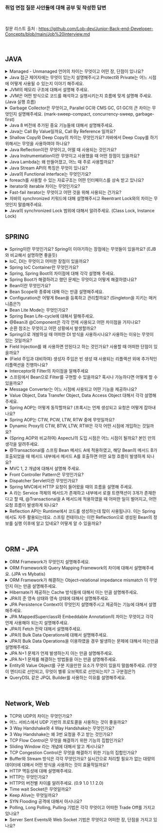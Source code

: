 ### 취업 면접 질문 사안들에 대해 공부 및 작성한 답변

</br>

질문 리스트 출처 : https://github.com/Lob-dev/Junior-Back-end-Developer-Concepts/blob/main/Job%20interview.md

</br>

## JAVA

<details>
<summary>Managed - Unmanaged 언어의 차이는 무엇이고 어떤 장, 단점이 있나요?</summary>

</br>

- 메모리 영역 중 프로그래머가 관리하는 영역이 Heap 영역의 관리여부에 따른 언어가 Managed 와 Umanaged로 나뉘게 된다.

- 대표적인 Managed 언어에는 JAVA, C# 등이 있고, 할당과 해제를 통한 메모리의 관리없이 언어자체적으로 메모리를 관리한다. 따라서 개발자의 역량에 의존하는 부분이 상대적으로 작아져 어느 정도 일정한 생산성을 확보할 수 있다는 장점이 있다.

- 대표적인 Unmanaged 언어에는  C, C++ 등이 있고, 메모리의 할당과 해제(malloc(), free()등)를 통해 메모리를 관리하여, 메모리의 누수가 없게 신경을 써줘야 하지만 Managed 언어에 비해 속도가 빠르다.
</details>

<details>
<summary>Java 접근 제어자에는 무엇이 있는지 설명해주시고 Protect와 Private는 어느 시점에 어떻게 사용될 수 있는지 이야기 해주세요.</summary>

</br>

- 자바의 접근 제어자에는 public, private, default, protected 가 있다.

  - public : 클래스의 외부에서 접근이 가능

  - private : 클래스 내부에서만 접근 가능

  - default : 동일 패키지에 있는 다른 클래스에서 접근 가능

  - protected : 동일 패키지의 다른 클래스와 다른 패키지의 하위클래스에서 접근 가능

- Private 접근 제어자의 경우, 외부에 공개해야 할 일이 없고, 내부에서 주로 사용할 경우 은닉화를 위해 사용한다. 

- Protected 접근 제어자의 경우, 클래스 설계 시, 추후 상속을 대비하기 위해 확장성을 고려해서 만들어 주기 위해 사용한다.

</details>

<details>
<summary>JVM의 메모리 구조에 대해서 설명해 주세요.</summary>

</br>

- JVM(Java Virtual Machine) 이란? : 자바 가상 머신으로, 자바와 운영체제 사이에서 중개자 역할을 수행하며, 자바가 운영체제에 구애 받지 않고 프로그램을 실행할 수 있도록 도와준다.

- JVM의 구조는 Garbage Collector, Execution Engine, Class Loader, Runtime Data Area로 나눌 수 있다.

  - Class Loader : JVM 내로 클래스 파일을 로드하고, 링크를 통해 배치하는 작업을 수행하는 모듈, 런타임 시에 동적으로 클래스를 로드한다.
  - Execution Engine : 클래스 로더를 통해 JVM 내의 Runtime Data Area에 배치된 바이트 코드들을 명렁어 단위로 읽어서 실행한다.
  - Garbage Collector : 힙 메모리 영역에 생성된 객체들 중에서 참조되지 않은 객체들을 탐색 후 제거하는 역할을 한다.
  - Runtime Data Area : JVM의 메모리 영역으로 자바 애플리케이션을 실행할 때 사용되는 데이터들을 적재하는 영역이다. 이 영역은 크게 4가지로 나뉜다.
    - Method area : 모든 쓰레드가 공유하는 메모리 영역
    - Heap area : 모든 쓰레드가 공유하며, new 키워드로 생성된 객체와 배열이 생성되는 영역
    - Stack area : 메서드 호출 시마다 각각의 스택 프레임(그 메서드만을 위한 공간)을 생성한다.
    - PC Register : 쓰레드가 시작될 때 생성되며, 생성될 때마다 생성되는 공간으로 쓰레드마다 하나씩 존재한다.
</details>

<details>
<summary>JVM은 어떤 방식으로 코드를 해석하고 실행시키는지 흐름에 맞게 설명해 주세요. (Java 실행 흐름)</summary>

</br>

- 자바 소스파일(.java)이 실행되는 과정
  1. 자바 컴파일러에 의해 소스파일(.java)이 바이트 코드 파일(.class)로 변환
  2. JVM은 .class 파일을 Class Loader를 이용해 로드하고, 링크를 통해 배치하는 작업 수행
  3. Class Loader에 의해 .class 파일이 JVM 메모리 영역에 적재됨
  4. Execution Engine은 JVM 메모리 영역에 적재된 .class 파일을 기계어로 변경하여 명령어 단위로 실행
</details>


<details>
<summary>Garbage Collector은 무엇이고, Parallel GC와 CMS GC, G1 GC의 큰 차이는 무엇인지 설명해주세요. (mark-sweep-compact, concurrency-sweep, garbage-first)</summary>

</br>

- 시스템에서 더이상 사용하지 않는 동적 할당된 메모리(힙 메모리)를 찾아 자동으로 자원을 회수함으로써, 시스템에서 가비지 컬렉션을 수행하는 부분을 가비지 컬렉터라고 한다.
- 힙 영역에 존재하는 객체들에 접근이 가능한지 확인한 후, Mark 과정을 진행하며, Mark되지 않은 객체는 제거한다.
- Serial GC : 싱글 스레드로 동작하여 느리고, 그만큼 Stop The World 시간이 다른 GC에 비해 길다. 실무에서는 사용 X
- Parallel GC : Java 8의 Default GC로써, 멀티 스레드 방식을 사용하기 때문에, Serial GC에 비해 상대적으로 Stop The World 가 짧다.
- CMS GC : Stop The World로 Java Application이 멈추는 현상을 줄이고자 만든 GC, Reacable 한 객체를 한번에 찾지 않고 나눠서 찾는 방식을 사용 (4 STEP으로 나눠짐)
- G1 GC : Java 9+ 의 default GC로써, Heap을 Region이라는 일정한 부분으로 나눠서 메모리를 관리한다.
</details>


<details>
<summary>Java 8 버전에 추가된 중요 기능들에 대해서 설명해주세요.</summary>

</br>

- Lambda 표현식, Default Method, 함수형 인터페이스, Optional, 날짜 관련 클래스등이 추가되었다.
</details>

<details>
<summary>Java는 Call By Value일까요, Call By Reference 일까요?</summary>

</br>

- Java 는 기본적으로 Call by Value 로만 동작한다.
- 매개변수로 원시타입을 넘길 경우, 메서드 호출 시 stack 영역에 새로 생성, 즉 복사가 이루어진다.
- 참조타입(클래스, 배열 등)의 경우, 변수 자체는 stack 영역에 생성되지만, 실제 객체는 Heap 영역에 위치하므로, 다른 영역에서 객체를 서로 공유하게 된다. 따라서 메서드에서 수정이 일어날 경우, 기존에 참조하고 있던 타입에도 변경이 일어난다.
</details>

<details>
<summary>Shallow Copy와 Deep Copy의 차이는 무엇인가요? 자바에서 Deep Copy를 하기 위해서는 무엇을 사용하여야 하나요?</summary>

</br>

- 얕은 복사의 경우, 객체의 참조값을 복사함으로써, 해당 객체를 수정할 때 기존에 참조하고 있던 데이터 또한 변경이 된다.
- 깊은 복사의 경우, 직접 객체를 복사함으로써, 객체를 수정해도 각각 다른 객체 2개를 참조한다.
- 깊은 복사를 위해서 직접 객체를 생성후 복사하거나, 복사 생성자 및 복사 팩토리, Clonable 인터페이스를 구현하는 방법이 있다.
</details>

<details>
<summary>Java Reflection이란 무엇이고, 어떨 때 사용되는 것인가요?</summary>

</br>

- 리플렉션은 힙 영역에 로드된 Class 타입의 객체를 통해, 원하는 클래스의 인스턴스를 생성할 수 있도록 지원하고, 인스턴스의 필드와 메소드를 접근 제어자와 상관 없이 사용할 수 있도록 지원하는 API이다.
- 리플렉션을 사용하면 동적으로 클래스를 만들어서 의존 관계를 맺어줄 수 있다.
- Spring의 Bean Factory는 런타임에 해당 어노테이션이 붙은 클래스를 탐색하고 발견한다면, 리플렉션을 통해 해당 클래스의 인스턴스를 생성하고 필요한 필드를 주입하여 Bean Factory에 저장하는 식으로 사용이 된다.
</details>

<details>
<summary>Java Instrumentation이란 무엇이고 사용했을 때 어떤 장점이 있을까요?</summary>

</br>

- 
</details>


<details>
<summary>Java Lambda는 왜 만들어졌고, 어느 때 주로 사용할까요?</summary>

</br>

- 람다식이란 함수를 하나의 식으로 표현한 것이다.
- 람다식이 등장하게 된 이유는 불필요한 코드를 줄이고, 가독성을 높이기 위함이다.
- 불필요한 코드를 줄이고, 가독성을 높이기 위해 사용한다.
</details>


<details>
<summary>Java Stream API의 특징은 무엇이 있나요?</summary>

</br>

- 원본의 데이터를 변경하지 않는다.
- 일회용이기 때문에 Stream은 닫히면 재생성 해주어야 한다.
- 내부 반복으로 작업을 처리하므로 간결한 코드 작성이 용이하다.
</details>


<details>
<summary>Java의 Functional interface는 무엇인가요?</summary>

</br>

- 추상 메서드가 오직 하나인 인터페이스를 의미한다.
- 여러 개의 디폴트 메서드가 있더라도 추상 메서드가 오직 하나면 함수형 인터페이스이다.
</details>


<details>
<summary>foreach를 사용할 수 있는 자료구조는 어떤 인터페이스를 상속 받고 있나요?</summary>

</br>

- Iterable 인터페이스를 상속 받는다.
</details>


<details>
<summary>iterator와 iterable 차이는 무엇인가요?</summary>

</br>

- Iterator 인터페이스는 Collection과는 별개로 존재하는 인터페이스이다. (hasNext(), next(), remove() 등이 메소드 이용)
- Iterable은 컬렉션의 상위 인터페이스이다.
- Iterable 인터페이스 안에는 iterator 메소드가 추상메소드로 선언되어있다.
</details>


<details>
<summary>Fast-fail iterator는 무엇이고 어떤 것을 위해 사용되는 건가요?</summary>

</br>

- Fail-Fast 방식은 동작중 오류가 발생하면 바로 오류를 알리고, 작업을 중단한다.
- 
</details>


<details>
<summary>자바의 synchronized 키워드에 대해 설명해주시고 Reentrant Lock와의 차이는 무엇인지 말씀해주세요.</summary>

</br>

- synchronized는 멀티쓰레드 환경에서 현재 데이터를 사용하고 있는 해당 스레드를 제외하고 나머지 스레드들은 데이터에 접근 할 수 없도록 막는 기능이다.
- synchronized는 메서드 단위로 lock을 거는 반면, Reentrant Lock의 경우 코드 블럭을 설정할 수 있어, synchronized 영역을 해당 코드블럭 내로 한정한다.
</details>


<details>
<summary>Java의 synchronized Lock 범위에 대해서 알려주세요. (Class Lock, Instance Lock)</summary>

</br>

- synchronized method는 인스턴스에 대하여 lock을 건다. 또한 synchronized가 적용된 모든 object에 대해서 lock을 공유한다.
- static이 포함된 synchronized method방식은 인스턴스가 아닌 클래스 단위로 lock이 발생한다. 인스턴스 단위의 synchronized method와 lock을 공유하지 않는다.
</details>

</br>

## SPRING

<details>
<summary>Spring이란 무엇인가요? Spring이 이야기하는 장점에는 무엇들이 있을까요? (EJB와 비교해서 설명하면 좋을듯)</summary>

</br>

- 기존 EJB의 단점들을 해결하기 위해 등장한 객체 지향 애플리케이션 개발 프레임워크이다.
  - EJB의 기존 문제점
    - 자동화된 테스트가 매우 어렵거나 불가능
    - 특정 환경, 기술에 종속적인 코드
    - 컨테이너에 안에서만 동작할 수 있는 객체구조
    - 객체지향적이지 않음
    - 복잡한 프로그래밍 모델
    
- Spring의 대표적인 장점
  - 특정 라이브러리나 컨테이너의 기술에 종속적이지 않기 때문에 높은 생산성과 유연한 테스트 가능
  - DI(의존성 주입)을 통한 객체 관계 구성
  - AOP(관점지향 프로그래밍) 지원
  - 편리한 MVC 구조
  - Springboot를 통한 내장 서버 -> WAS에 독립적인 개발 환경

</details>

<details>
<summary>IoC, DI는 무엇이고 어떠한 장점이 있을까요?</summary>

</br>

- IOC(Inversion of Control) 이란 개발자가 아닌 스프링 컨테이너에서 직접 객체간에 관계를 제어하는 것을 의미한다.
  - 개발자가 직접 객체간의 관계를 설정하지 않음으로 인한 생산성 향상
- DI(Dependency Injection) 이란 외부에서 두 객체간의 관계를 결정해주는 디자인 패턴
  - 두 객체 간의 결합도를 낮춤
  - 객체의 유연성을 높임
  - 테스트 작성이 용이

</details>

<details>
<summary>Spring IoC Container란 무엇인가요?</summary>

</br>

- 객체를 생성하고 관리하고 책임지며 의존성을 관리해주는 컨테이너이며, DI 컨테이너, 애플리케이션 컨텍스트라고 불림
- 인스턴스 생성부터 소멸까지의 인스턴스 생명주기를 관리한다.

</details>

<details>
<summary>Spring, Spring Boot의 차이점에 대해 각각 설명해 주세요.</summary>

</br>

- Spring boot는 Spring Framework 설정의 많은 부분을 자동화 하였다.
- Embed Tomcat을 사용하여 따로 Tomcat 설치 및 버전 관리가 필요없다.
- starter를 통해 dependency를 자동화
- XML 설정 불필요
- dependency를 통한 API 

</details>

<details>
<summary>Spring Boot가 해결하려고 했던 문제는 무엇이고 어떻게 해결하였나요?</summary>

</br>

- 초기 프로젝트 세팅 시, 외장 톰캣에 war 파일을 배포하는 등, 개발자가 겪는 번거로움을 해소하고자 하였다.
-> 라이브러리들의 버전 관리 자동화, 내장 웹서버, AutoConfig를 통한 설정 자동화 등을 통해 해결하였다.

</details>

<details>
<summary>Bean이란 무엇인가요?</summary>

</br>

- Spring IoC 컨테이너가 관리하는 자바 객체를 의미한다.
- 직접 Class를 생성하는게 아닌, Spring에 의하여 생성되고 관리되는 자바 객체이다.

</details>

<details>
<summary>Bean Scope와 종류에 대해 아는 만큼 설명해주세요.</summary>

</br>

- 기본적으로 모든 bean을 singleton으로 생성하여 관리
- 싱글톤
  - Spring 프레임워크에서 기본이 되는 스코프
  - 스프링 컨테이너의 시작과 종료까지 1개의 객체로 유지됨
- 프로토타입
  - 프로토타입 빈의 생성과 의존관계 주입까지만 관여하고 더는 관리하지 않는 스코프
  - 요청이 오면 항상 새로운 인스턴스를 생성하여 반환하고 이후에 관리하지 않음
  - 프로토타입을 받은 클라이언트가 객체를 관리해야 함
- 웹
  - request: 각각의 요청이 들어오고 나갈때가지 유지되는 스코프
  - session: 세션이 생성되고 종료될 때 까지 유지되는 스코프
  - pplication: 웹의 서블릿 컨텍스트와 같은 범위로 유지되는 스코프

</details>

<details>
<summary>Configuration은 어떻게 Bean을 등록하고 관리할까요? (Singleton을 지키는 매커니즘은?)</summary>

</br>

- Configuration을 통해 Bean을 수동으로 등록한다. 
- 1개 이상의 @Bean을 제공하는 클래스의 경우 반드시 @Configuration을 명시해 주어야 싱글톤이 보장됨
-> CGLib으로 프록시 패턴을 적용해 수동으로 등록하는 스프링 빈이 반드시 싱글톤으로 생성됨을 보장한다.

</details>

<details>
<summary>Bean Lite Mode는 무엇인가요?</summary>

</br>

- CGLIB를 이용하여 바이트 코드 조작을 하지 않는 방식을 의미한다. 즉, 스프링 빈의 싱글톤을 보장하지 않는다.

</details>

</details>

<details>
<summary>Spring Bean Life-cycle에 대해서 말해주세요.</summary>

</br>

- 스프링 빈은 초기화 작업과 종료 작업이 나눠서 진행된다.
- 객체 생성 → 의존관계 주입이라는 라이프사이클을 가진다.
- 스프링 IoC 컨테이너 생성 →  스프링 빈 생성 → 의존관계 주입 → 초기화 콜백 메소드 호출 → 사용 → 소멸 전 콜백 메소드 호출 → 스프링 종료
-  @PostConstruct, @PreDestory을 통해 빈 생명주기 콜백을 관리할 수 있다.
</details>


<details>
<summary>@Bean과 @Component은 각각 언제 사용되고 어떤 차이점을 가지나요?</summary>

</br>

- @Bean은 메소드 레벨에서 선언하며, 반환되는 객체(인스턴스)를 개발자가 수동으로 빈으로 등록하는 애노테이션이다.
- @Bean은 개발자가 컨트롤이 불가능한 외부 라이브러리 사용시에 사용한다.
- @Component는 클래스 레벨에서 선언함으로써 스프링이 런타임시에 컴포넌트스캔을 하여 자동으로 빈을 찾고(detect) 등록하는 애노테이션이다.
- @Component는 개발자가 직접 컨트롤이 가능한 내부 클래스에 사용한다.
</details>


<details>
<summary>순환 참조는 무엇이고 어떤 상황에서 발생할까요?</summary>

</br>

- 예를 들어, A 클래스가 B 클래스의 Bean 을 주입받고, B 클래스가 A 클래스의 Bean 을 주입받는 상황처럼 서로 순환되어 참조할 경우 발생하는 문제를 의미한다.
</details>


<details>
<summary>Spring으로 개발하실 때 어떠한 DI 방식을 사용하시나요? 사용하는 이유는 무엇이 있는 것일까요?</summary>

</br>

- 생성자 주입 방식 사용
  - 필드 주입이나 수정자 주입은 런타임 시에 의존성을 주입하기때문에 의존성을 주입하지 않아도 객체가 생성된다. -> NPE 발생
  - 생성자 주입은 객체가 생성되는 시점에 빈을 주입하여, 런타임 전에 의존성이 주입되지 않아 발생할 수 있는 NPE를 방지 가능
  - 컴파일 단계에서 순환 참조를 잡아내어, 미리 방지 할 수 있음
</details>

<details>
<summary>Field Injection를 왜 사용하면 안된다고 하는 것인가요? 사용할 때 어떠한 단점이 있을까요?</summary>

</br>

- 필드 인젝션으로 주입받는 클래스는 final로 선언 할 수 없기 때문에 state safe 하지 않다.
- 스프링을 통해서만 의존성 주입이 가능하기 때문에 해당 Bean들이 스프링의 DI 컨테이너와의 강한 결합 생성
- 필드 인젝션으로 주입한 객체를 테스트 하려면 무거운 스프링 컨테이너를 띄워야 함
</details>

<details>
<summary>(Field 주입과 대비하여) 생성자 주입은 빈 생성 때 사용되는 리플랙션 외에 추가적인 리플랙션을 진행하나요?</summary>

</br>

- 리플렉션이란: 힙 영역에 로드된 Class 타입의 객체를 통해, 원하는 클래스의 인스턴스를 생성할 수 있도록 지원하고, 인스턴스의 필드와 메소드를 접근 제어자와 상관 없이 사용할 수 있도록 지원하는 API
- 생성자 주입은 필드, 메서드 방식보다 적게 리플렉션을 사용
- bean을 생성할 때, 다른 bean 정보를 가져오는 Dependency Lookup까지만 사용
</details>

<details>
<summary>Interceptor와 Filter의 차이점을 말해주세요</summary>

</br>

- 필터는 디스패처 서블릿에 요청이 전달되기 전/후에 url 패턴에 맞는 모든 요청에 대해 부가작업을 처리할 수 있는 기능을 제공
- 인터셉터는 Spring이 제공하는 기술로써, 디스패처 서블릿이 컨트롤러를 호출하기 전과 후에 요청과 응답을 참조하거나 가공할 수 있는 기능을 제공
- 필터는 Request와 Response를 조작할 수 있지만 인터셉터는 조작할 수 없다.
- 필터에서는 기본적으로 스프링과 무관하게 전역적으로 처리해야 하는 작업들을 처리할 수 있다.
- 인터셉터에서는 API 호출, Controller로 넘겨주는 정보(데이터)의 가공 등, 클라이언트의 요청과 관련되어 전역적으로 처리해야 하는 작업들을 처리할 수 있다.
</details>


<details>
<summary>스프링에서 Bean으로 Filter를 구현할 수 있을까요? 혹시나 가능하다면 어떻게 할 수 있을까요?</summary>

</br>

- servlet의 Filter 인터페이스를 구현하여 만들 수 있다.
- init(), dofilter(), destroy() 메서드를 오버라이딩하여 구현한다.
- 해당 필터를 @Configuration, @Bean을 통해 Spring Bean으로 등록한다.
</details>


<details>
<summary>Message Converter는 어느 시점에 사용되고 어떤 기능을 제공하나요?</summary>

</br>

- 요청 본문에서 메시지를 읽어들이거나(@RequestBody), 응답 본문에 메시지를 작성할 때(@ResponseBody) 사용
- RequestMappingHandlerAdapter 에서 ArgumentResolver 호출할 때
- ArgumentResolver에 요청하는 파라미터가 @RequestBody 또는 HttpEntity인 경우 HTTP 메시지 컨버터를 사용해 'read'
- 응답의 경우에도 @ResponseBody 또는 HttpEntity를 처리하는 ReturnValueHandler에서 HTTP 메시지 컨버터를 호출해 응답 결과를 'write' 
</details>


<details>
<summary>Value Object, Data Transfer Object, Data Access Object 대해서 각각 설명해 주세요.</summary>

</br>

- DAO : 데이터베이스의 data에 접근하기 위한 객체, DataBase에 접근 하기 위한 로직 & 비지니스 로직을 분리하기 위해 사용
- DTO : 계층 간 데이터 교환을 하기 위해 사용하는 객체, 로직을 가지지 않는 순수한 데이터 객체(getter & setter 만 가진 클래스)
- VO : 값 오브젝트로써 값을 위해 쓰임, read-Only 특징(사용하는 도중에 변경 불가능하며 오직 읽기만 가능)
</details>


<details>
<summary>Spring AOP는 어떻게 동작할까요? (프록시는 언제 생성되고 요청은 어떻게 잡아내나요?</summary>

</br>

- 타겟이 호출되는 시점에 호출을 가로채 프록시를 생성하며, 실제 작업을 행하는 오브젝트를 감싼 후에 실제 오브젝트의 요청하기 전, 후의 작업을 실행한다.
- 프록시 방식을 사용하는 스프링 AOP는 메서드 실행 지점에만 AOP를 적용할 수 있다.
- 스프링 AOP에서는 런타임시에 Weaving을 통해서 프록시 객체를 생성하게 된다.
</details>


<details>
<summary>Spring AOP는 CTW, PCW, LTW, RTW 중에 무엇일까요?</summary>

</br>

- 스프링 aop는 런타임 시에 적용되는 RTW 방식을 사용한다.
  - CTW : .java 소스 코드를 컴파일러를 사용해서 .class 를 만드는 시점에 부가 기능 로직을 추가
  - PCW : 외부 라이브러리를 Weaving 할 때 사용, compile-Time 위빙과 거의 동일한 동작
  - LTW : 중간에서 .class 파일을 조작한 다음 JVM에 올림
</details>

<details>
<summary>Dynamic Proxy의 CTW, BTW, LTW, RTW은 각각 어떤 시점에 개입하는 것일까요?</summary>

</br>

- 
</details>


<details>
<summary>(Spring AOP와 비교하여) AspectJ의 도입 시점은 어느 시점이 될까요? 본인 만의 생각을 알려주세요.</summary>

</br>

- 
</details>


<details>
<summary>@Transactional를 스프링 Bean 메서드 A에 적용하였고, 해당 Bean의 메서드 B가 호출되었을 때 메서드 내부에서 메서드 A를 호출하면 어떤 요청 흐름이 발생하게 되나요?</summary>

</br>

- @Transactional는 프록시 기반이므로, 메서드가 실행되기 전 트랜잭션을 묶는다. 이때 인스턴스에서 처음 호출하는 메서드의 속성을 따라가게 되는데, 하위 메서드인 B의 속성이 상위 메서드인 A에 전이되지 않으므로 트랜잭션 처리가 되지 않는다.
</details>

<details>
<summary>MVC 1, 2 개념에 대해서 설명해 주세요.</summary>

</br>

- MVC 1
  - View와 Controller 모두 jsp가 담당하는 형태이다.
  - 따라서 jsp 내에 자바 코드와 html, css 코드가 섞여 유지보수 차원에서 좋지 않다.
- MVC 2
  - jsp는 뷰의 역할만 하며, Controller의 역할을 Servelt이 수행한다.
  - 사용자의 요청을 servlet이 받아, 웹 브라우저의 요청을 처리한 후 jsp 페이지로 포워딩한다.
</details>

<details>
<summary>Front Controller Pattern은 무엇인가요?</summary>

</br>

- 공통된 로직을 하나의 서블릿만을 앞단에 두어 모든 클라이언트의 요청을 처리하는 방식이다.
- 스프링은 프론트 컨트롤러 패턴을 따르고 이를 DispatcherServlet이 담당한다.
</details>

<details>
<summary>Dispatcher Servlet이란 무엇인가요?</summary>

</br>

- HTTP 프로토콜로 들어오는 모든 요청을 가장 먼저 받아 적합한 컨트롤러에 위임해주는 프론트 컨트롤러(Front Controller)이다.
- 클라이언트로부터 어떠한 요청이 오면 Tomcat(톰캣)과 같은 서블릿 컨테이너가 요청을 받게 되는데, 이 모든 요청을 프론트 컨트롤러인 디스패처 서블릿이 가장 먼저 받게 된다. 그러면 디스패처 서블릿은 공통적인 작업을 먼저 처리한 후에 해당 요청을 처리해야 하는 컨트롤러를 찾아서 작업을 위임한다.
</details>


<details>
<summary>Spring MVC에서 HTTP 요청이 들어왔을 때의 흐름을 설명해 주세요.</summary>

</br>

1. 클라이언트의 요청을 디스패처 서블릿이 받음
2. 요청 정보를 통해 요청을 위임할 컨트롤러를 찾음
3. 요청을 컨트롤러로 위임할 핸들러 어댑터를 찾아서 전달함
4. 핸들러 어댑터가 컨트롤러로 요청을 위임함
5. 비지니스 로직을 처리함
6. 컨트롤러가 반환값을 반환함
7. HandlerAdapter가 반환값을 처리함
8. 서버의 응답을 클라이언트로 반환함

</details>


<details>
<summary>A 라는 Service 객체의 메서드가 존재하고 내부에서 로컬 트랜잭션이 3개가 존재한다고 할 때, @Transactional을 A 메서드에 적용하였을 때 어떠한 일이 벌어지고, 어떤 요청 흐름이 발생하게 되나요?</summary>

</br>

- 트랜잭션 전파 수준에 따라 달라진다.
- 만약 기본 옵션인 REQUIRED를 가져간다면 로컬 트랜잭션 3개가 모두 부모 트랜잭션인 A에 합류하여 수행된다.
- 따라서 부모 트랜잭션이나 로컬 트랜잭션 3개나 모두 같은 트랜잭션이므로 어느 하나의 로직에서든 문제가 발생하면 전부 롤백이 된다.

</details>


<details>
<summary>Reflection API는 Runtime에서 코드를 생성하는데 많이 사용됩니다. 이는 Spring에서도 자주 활용되는데요. 스프링 컨테이너는 이런 Reflection으로 생성된 Bean의 정보를 실행 이후에 알고 있네요? 어떻게 알 수 있을까요?</summary>

</br>

- 

</details>

</br>
</br>


## ORM - JPA

<details>
<summary>ORM Framework가 무엇인지 설명해주세요.</summary>

</br>

- ORM은 데이터베이스와 객체지향 프로그래밍 언어간의 호환되지 않는 데이터를 변환하는 프로그래밍 기법이다.
- 따라서 ORM Framework는 직접 쿼리를 날리는 등의 작업을 하지않고, 객체와 데이터베이스를 매핑하며 객체 지향 어플리케이션 개발에 집중이 가능하다.

</details>

<details>
<summary>ORM Framework와 Query Mapping Framework의 차이에 대해서 설명해주세요. (JPA vs Mybatis)</summary>

</br>

- Query Mapping의 경우, SQL문을 직접 작성하고 쿼리 수행 결과를 어떠한 객체에 매핑할지 바인딩 하기 때문에, DB에 종속적이다.
- ORM의 경우, 쿼리문을 작성하지 않으므로 DB에 종속적이지 않아, 객체 중심의 개발이 가능하며 1차 캐싱, 쓰기지연, 변경감지, 지연로딩 등을 제공한다.

</details>

<details>
<summary>ORM Framework가 해결하는 Object–relational impedance mismatch 이 무엇인지 아는 만큼 설명해주세요.</summary>

</br>

- 

</details>

<details>
<summary>Hibernate가 제공하는 Cache 방식들에 대해서 아는 만큼 설명해주세요.</summary>

</br>

- 1차 캐시(영속성 컨텍스트 내부에 엔티티를 보관)
  - 동작 방식
  - 1. 최초 조회할 때는 1차 캐시에 엔티티가 없기 때문에 DB에서 조회
  - 2. 엔티티를 1차 캐시에 보관
  - 3. 1차 캐시에 보관된 결과를 반환
  - 4. 이후 같은 엔티티를 조회하면 1차 캐시에 같은 엔티티가 있으므로 데이터베이스를 조회하지 않고 1차 캐시의 엔티티를 그대로 반환
  - 5. 1차 캐시는 객체의 동일성을 (a == b)를 보장
  
- 2차 캐시(애플리케이션 범위의 캐시)
  - 동작 방식
  - 1. 영속성 컨텍스트는 엔티티가 필요하면 2차 캐시를 조회
  - 2. 2차 캐시에 엔티티가 없으면 데이터베이스를 조회
  - 3. 결과를 2차 캐시에 보관
  - 4. 2차 캐시는 자신이 보관하고 있는 엔티티를 복사해서 반환
  - 5. 2차 캐시에 저장되어 있는 엔티티를 조회하면 복사본을 만들어 반환합니다.
  - 6. 2차 캐시는 데이터베이스 기본 키를 기준으로 캐시하지만 영속성 컨텍스트가 다르면 객체 동일성 (a == b)을 보장하지 않음.

</details>

<details>
<summary>JPA의 준 영속 상태와 영속 상태에 대해서 설명해주세요.</summary>

</br>

- 준 영속 상태란 영속상태의 엔티티가 영속성 컨텍스트에서 분리된 상태를 의미
- 영속 상태란 엔티티 매니저에 의해, 영속성 컨텍스트에서 관리되는 상태를 의미
- 영속 상태일 때, 1차 캐시, 변경 감지, 지연 로딩등의 기능을 사용할 수 있다.

</details>



<details>
<summary>JPA Persistence Context이 무엇인지 설명해주시고 제공하는 기능에 대해서 설명해주세요.</summary>

</br>

- 엔티티를 영구 저장하는 환경으로, 애플리케이션과 데이터베이스 사이에서 객체를 보관하는 논리적인 개념이다.
- 영속성 컨텍스트를 사용함으로써, 엔티티를 캐시에 저장하는 1차캐시 기능을 사용할 수 있다.
- 엔티티를 반복 호출할 경우에 1차 캐시에 있는 같은 인스턴스를 반환하므로 동일성을 보장한다.
- 쓰기 지연을 통해 SQL을 한번에 데이터베이스에 보낸다.
- 영속 상태인 엔티티는 값이 수정될 경우, 변경 감지를 통해 데이터베이스에 반영된다.
- 지연로딩을 통해 객체가 필요할 경우에만 추가 쿼리를 실행하므로 성능 향상에 도움이 된다.

</details>


<details>
<summary>JPA MappedSuperclass와 Embeddable Annotation의 차이는 무엇이고 각각 언제 사용해야 되는지 설명해주세요.</summary>

</br>

- MappedSuperclass의 경우, 부모 클래스를 상속 받는 자식 클래스에 매핑 정보만 제공한다. 단순히 엔티티가 공통으로 사용하는 매핑정보를 모으는 역할이다.
- Embeddable type은 엔티티가 아니며, 단순히 값들을 하나로 묶어놓은 것이다.
- 일반적으로 MappedSuperclass를 통해 구현할 경우, 부모 타입과 자식 타입이 강한 결합성을 가짐으로써 캡슐화가 깨지므로 객체지향의 일반적인 법칙을 따라 상속보단 위임을 사용한다.
- 하지만 엔티티 내에 등록일, 수정일과 같은 운영상의 이유를 포함하는 컬럼을 공통으로 사용할 때는 상속을 사용하는게 더욱 편리하다.

</details>


<details>
<summary>JPA의 Fetch 전략 대해서 설명해주세요.</summary>

</br>

- Fetch 전략에는 즉시 로딩, 지연 로딩이 존재한다.
- FetchType이 EAGER일 경우, 엔티티를 조회한 직후 바로, 연관된 엔티티까지 조회하는 방식이다.
- FetchType이 LAZY일 경우, 엔티티를 조회한 후, 추후에 연관된 엔티티를 참조하는 시점에서 해당 엔티티를 조회하는 방식이다.

</details>

<details>
<summary>JPA의 Bulk Data Operations에 대해서 설명해주세요.</summary>

</br>
- 벌크 연산이란 한 번의 쿼리로 대량의 데이터들을 수정하는 것을 말한다.
- 스프링에서 벌크 연산은 UPDATE, DELETE 문을 지원하며, Hibernate는 INSERT 문도 지원한다.
- 벌크 연산은 영속성 컨텍스트를 무시하고 데이터베이스에 직접 쿼리를 날린다.
</details>


<details>
<summary>JPA의 Bulk Data Operations을 이용하였을 경우 발생하는 문제에 대해서 아는만큼 설명해주세요.</summary>

</br>

- 벌크 연산은 영속성 컨텍스트를 무시하므로, 벌크 연산을 실행할 경우 영속성 컨텍스트를 비우는 등의 작업을 통해 데이터베이스와의 동기화가 필요하다.

</details>


<details>
<summary>JPA N+1 문제가 언제 발생하는지 아는 만큼 설명해주세요.</summary>

</br>

- n+1 문제는 JPA Repository를 활용해 인터페이스 메소드를 호출할 때, 1:N 또는 N:1 관계를 가진 엔티티를 조회할 때 발생한다.
- Fetch 전략이 EAGER일 경우, LAZY일 경우, 정도의 차이만 있을 뿐 모두 발생한다.
- JPA Repository로 find 시 실행하는 첫 쿼리에서 하위 엔티티까지 한 번에 가져오지 않고, 하위 엔티티를 사용할 때 추가로 조회하기 때문에 발생한다.

</details>

<details>
<summary>JPA N+1 문제를 해결하는 방법들을 아는 만큼 설명해주세요.</summary>

</br>

- 패치 조인을 통해 엔티티를 조회하는 시점에서 연관된 엔티티까지 한번에 조회한다.
- 일반적으로 Fetch 전략을 모두 LAZY로 설정하고, 성능 최적화가 필요한 곳에 JPQL 페치 조인을 사용하는 것이 추천되는 전략이다.
- BatchSize 설정을 통해 쿼리문이 데이터베이스의 row 수만큼 나가는게 아닌, 설정한 Size만큼 미리 로하도록 한다.

</details>

<details>
<summary>Entity와 Value Object를 구분 지을만한 요소가 무엇이 있을지 말씀해주세요. (무엇이 엔티티로 선언되고, 무엇이 벨류 오브젝트로 선언되는지? 그 구분점은?)</summary>

</br>

- Entity는 식별성과 연속성을 가진 객체이다. DB의 Primary Key등이 식별자 역할을 하며, 엔티티는 자신의 생명주기 동안에 형태와 내용이 변경될 수 있다.
- Entity의 예로는 회원, 상품과 같이 식별이 가능하고 고유성을 지니며, 연속성을 지닌 객체이다.
- 반면 Value Object의 경우, 개념적인 식별성 없이 도메인의 서술적 특면만을 나타내는 객체이다. Value Object는 속성의 값이 중요하기 때문에, 대부분 식별자를 필요로 하지 않는다.
- Value Object은 예를 들어, 가격이라는 테이블이 금액, 통화, 과세정보 등의 컬럼을 지닐 때, 상품이라는 Entity에 포함된 하나의 Value Object라고 표현할 수 있다.

</details>


<details>
<summary>QueryDSL 같은 JPQL Builder를 사용하는 이유를 설명해주세요.</summary>

</br>

- 기존 JPQL은 쿼리문을 String 형식으로 작성하기 때문에 개발자 의존적이다.
- 또한 컴파일 단계에서 Type-Check가 불가해, 런타임시에 오류를 발견하는 치명적인 문제를 야기한다.
- 따라서 QueryDsl과 같이 문자가아닌, 코드를 통한 쿼리문 작성과 컴파일 시점에 오류를 발견할 수 있다는 장점을 지니기 때문에 위와같은 JPQL Builder를 사용한다.
</details>

</br>
</br>

## Network, Web


<details>
<summary>TCP와 UDP의 차이는 무엇인가요?</summary>

</br>

- TCP는 연결 지향적 프로토콜이며, 3-way handshaking 과정을 통해 연결을 설정하고, 4-way handshaking 과정을 통해 연결을 해제한다.
- TCP는 흐름제어, 혼잡제어 및 신뢰성을 보장하기 때문에 파일 전송과 같이 연속성보단 신뢰성이 우선시 되는 경우에 사용한다.
- UDP는 비연결형 프로토콜이며, 데이터의 전송 순서가 바뀔 수 있다.
- UDP는 데이터 수신 여부를 확인하지 않아 신뢰성이 낮으며, 실시간 서비스와 같이 신뢰성보단 연속성이 우선시 되는 경우에 사용한다.
</details>

<details>
<summary>어느 서비스에서 UDP 기반의 프로토콜을 사용하는 것이 좋을까요?</summary>

</br>

- 실시간 스트리밍 동영상과 같이, 중간에 데이터가 손실되는 측면에서의 위험성은 낮고, 속도가 우선시되는 상황에 사용하는 것이 좋다.
</details>


<details>
<summary>3 Way Handshake와 4 Way Handshake는 무엇인가요?</summary>

</br>

- 3 Way Handshake는 정확한 전송을 보장하기 위해 상대방 컴퓨터와 사전에 세션을 수립하는 과정을 의미한다.
  - 1. Client가 Server에게 접속을 요청하는 SYN 플래그를 보낸다.
  - 2. Server는 SYN이 들어온 것을 확인하고 SYN + ACK 플래그를 Client에게 전송한다.
  - 3. SYN + ACK 상태를 확인한 Client는 서버에게 ACK를 보내고 연결 성립(Established)이 된다.
- 4 way handshake는 세션을 종료하기 위해 수행되는 절차를 말한다.
  - 1. Client가 연결을 종료하겠다는 FIN 플래그를 전송한다.
  - 2. FIN 플래그를 받은 Server는 확인메세지인 ACK를 Client에게 보내준다.
  - 3. Close 준비가 다 된 후 Server는 Client에게 FIN 플래그를 전송한다.
  - 4. Client는 해지 준비가 되었다는 정상응답인 ACK를 Server에게 보내준다.
</details>


<details>
<summary>3 Way Handshake는 왜 3번 요청을 주고 받는 것인가요?</summary>

</br>

- 양쪽 모두 데이터를 전송할 준비가 되어있다는 것을 보장하고, 실제로 데이터 전달이 시작하기 전에 다른 한쪽이 준비되었다는 것을 알 수 있도록 하기 위함이다.
</details>


<details>
<summary>TCP Flow Control은 무엇을 해결하기 위한 기능의 집합인가요?</summary>

</br>

- 수신측이 송신측보다 데이터 처리 속도가 빠르면 문제없지만, 송신측의 속도가 더 빠를 경우 생기는 문제인 데이터 손실의 위험을 방지하기 위함이다.
</details>


<details>
<summary>Sliding Window 라는 개념에 대해서 알고 계시나요?</summary>

</br>

- 수신측에서 설정한 윈도우 크기만큼 송신측에서 확인응답없이 세그먼트를 전송할 수 있게 하여 데이터 흐름을 동적으로 조절하는 제어기법이다.
</details>


<details>
<summary>TCP Congestion Control은 무엇을 해결하기 위한 기능의 집합인가요?</summary>

</br>

- 만약 한 라우터에 데이터가 몰릴 경우, 자신에게 온 데이터를 모두 처리할 수 없게 되는 문제를 방지하기 위함이다.
</details>


<details>
<summary>Buffer와 Stream 방식은 각각 무엇인가요? 실시간으로 처리할 필요가 없는 대량의 데이터에 대해서 어떤 방식을 사용하는 것이 효율적일까요?</summary>

</br>

- Buffer 방식은 데이터 전송 시 특정 단위만큼 묶어서 전송하여, 전송 속도 차이에 대한 성능을 보완하기 위해 사용한다.
- Stream 방식은 버퍼의 크기를 작게 만들어, 주기적으로 데이터를 전달한다.
- 실시간으로 처리할 필요가 없는 데이터의 경우에는 Buffer 방식을 사용하여, 잦은 api 호출이 일어나지 않도록 성능을 향상시킨다.
</details>


<details>
<summary>HTTP 멱등성에 대해 설명해주세요.</summary>

</br>

- 동일한 요청을 한 번 보내는 것과 여러 번 연속으로 보내는 것이 같은 효과를 지니고, 서버의 상태도 동일하게 남을 때 HTTP Method 가 멱등성을 갖는다.
</details>


<details>
<summary>HTTP는 무엇인가요?</summary>

</br>

- Hyper Text Transfer Protocol의 두문자어로, 인터넷에서 데이터를 주고받을 수 있는 프로토콜이다.
- 전통적인 클라이언트-서버 모델을 따르며 무상태 프로토콜이다.
- 요청시에 HTTP 메서드, HTTP 메시지, 헤더 등이 존재한다.
- 일반적으로 안정적인 TCP/IP 레이어를 기반으로 사용하는 응용 프로토콜이다.
</details>


<details>
<summary>HTTP의 버전별 차이를 알려주세요. (0.9 1.0 1.1 2.0)</summary>

</br>

- 0.9 : 요청은 단일 라인으로 구성, 메서드는 GET만 존재, 헤더 없음
- 1.0 : HTTP 헤더 도입, 버전 정보와 요청 메서드가 함께 전송, Content-Type을 통한 문서 전송 기능
- 1.1 : Persistent Connection(지정한 타임아웃 동안 커넥션을 닫지 않는 방법)추가, Pipelining(앞 요청의 응답을 기다리지 않고 순차적인 요청 연속적 전송)추가
- 2.0 : 기존 HTTP 1.X 버전의 성능 향상에 초점
</details>


<details>
<summary>Time wait Socket은 무엇일까요?</summary>

</br>

- 마지막 패킷이 제대로 전송 되었는지를 확인하기 위해(패킷 손실이 일어날 수도 있으므로), ACK 전송 이후에 일정 시간동안, 커넥션 상태를 유지하는 것이다.
</details>


<details>
<summary>Keep Alive는 무엇일까요?</summary>

</br>

- 요청마다 커넥션을 생성하는게 아닌, 커넥션을 유지하여 불필요한 연결의 맺고 끊음을 최소하하여, 네트워크의 부하를 줄이는 방법이다.
</details>


<details>
<summary>SYN Flooding 공격에 대해서 아시나요?</summary>

</br>

- TCP의 3 Way Handshake의 취약점을 이용한 공격 방식이다.
- 서버에 과도한 SYN 요청을 보낸 후, 서버의 응답 이후에 ACK를 보내지 않아, 서버 Backlog Queue에 공간을 가득 채워 다른 연결 요청을 불가능하게 만든다.
- Queue Size를 늘리거나, SYN 임게치 설정, TCP연결 대기시간을 줄임으로써 방지할 수 있다.
</details>

<details>
<summary>Polling, Long Polling, Pulling 기법은 각각 무엇이고 어떠한 Trade Off를 가지고 있나요?</summary>

</br>

- Polling : Polling 은 client 가 일정시간 내에 데이터를 얻기 위해 request 를 server 에 보내는 기술을 말한다.
- Short Polling : client 가 데이터를 얻기위해 request를 서버에 보낸 후, 정해진 지연(정해진 시간) 후에 respose 를 얻을 수 있는 기술이다.
  - 간단하며 약간의 지연 발생, 주기가 짧을 경우 서버에 무리를 줄 수 있다.
- Long Polling : client 가 데이터를 위해 request 를 server 에 요청할때, 데이터를 가져오는 것이 불가능할경우, server 가 즉각적으로 반응하지 않고 특정 시간을 기다리는 기술이다.
  - 더 복잡하고 server 자원을 많이 소비한다. 그러나 client 가 지연없이 real-time 경험을 할 수 있도록 한다.
- Pulling : 서버의 데이터를 클라이언트가 직접, 쿼리등을 통해서 주기적으로 가져가는 기술이다.
</details>

<details>
<summary>Server Sent Events와 Web Socket 기법은 무엇이고 어떠한 장, 단점을 가지고 있나요?</summary>

</br>

- Web Socket : HTML5 표준 기술로, 사용자의 브라우저와 서버 사이의 동적인 양방향 연결 채널을 구성한다. Websocket API를 통해 서버로 메세지를 보내고, 요청 없이 응답을 받아오는 것이 가능하다.
- Server Sent Events : 서버의 데이터를 실시간, 지속적으로 클라이언트에 보내는 기술이다.
- SSE는 서버에서 클라이언트로의 단방향 전송이 일어나므로, 프로토콜이나 서버 구현이 필요하지 않다. 또한 클라이언트-서버간에 연결을 유지하지 않아도 되기 때문에 오버헤드가 적다.
- Web Socket은 SSE와 달리 클라이언트 또한 서버에 데이터를 보낼 수 있다.
- 
</details>
